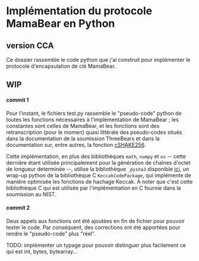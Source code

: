 # Implémentation du protocole MamaBear en Python
## version CCA

Ce dossier rassemble le code python que j'ai construit pour implémenter le protocole d'encapsulation de clé MamaBear.


## WIP
#### commit 1
Pour l'instant, le fichiers test.py rassemble le "pseudo-code" python de toutes les fonctions nécessaires à l'implémentation de MamaBear ; les constantes sont celles de MamaBear, et les fonctions sont des retranscription (pour le momen) quasi littérale des pseudo-codes situés dans la documentation de la soumission ThreeBears et dans la documentation sur, entre autres, la fonction [cSHAKE256](https://nvlpubs.nist.gov/nistpubs/SpecialPublications/NIST.SP.800-185.pdf).

Cette implémentation, en plus des bibliothèques `math`, `numpy` et `os` -- cette dernière étant utilisée principalement pour la génération de chaînes d'octet de longueur determinée --, utilise la bibliothèque `_pysha3` disponible [ici](https://github.com/tiran/pysha3), un wrap-up python de la bibliothèque C `KeccakCodePackage`, qui implémente de manière optimisée les fonctions de hachage Keccak. A noter que c'est cette bibliothèque C qui est utilisée par l'implémentation en C fournie dans la soumission au NIST.


#### commit 2
Deux appels aux fonctions ont été ajoutées en fin de fichier pour pouvoir tester le code. Par conséquent, des corrections ont été apportées pour rendre le
"pseudo-code" plus "réel".

TODO: implémenter un typage pour pouvoir distinguer plus facilement ce qui est int, bytes, bytearray...

